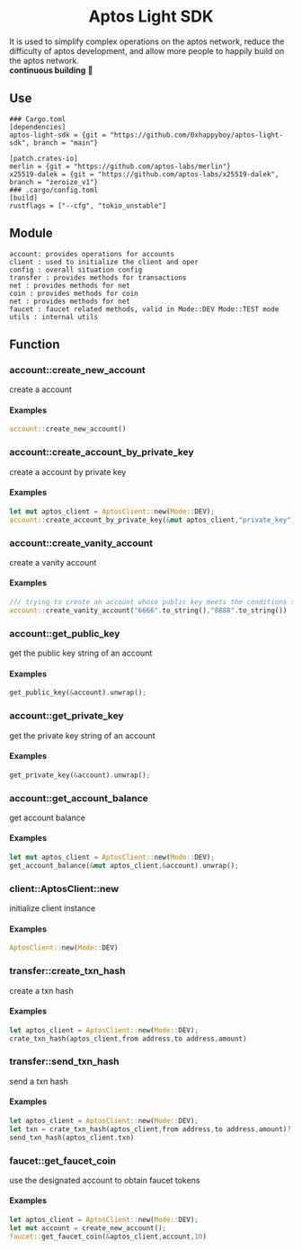 # <center> Aptos Light SDK </center>  
It is used to simplify complex operations on the aptos network, reduce the difficulty of aptos development, and allow more people to happily build on the aptos network. <br>
**continuous building** 🔨
## Use
```
### Cargo.toml
[dependencies]
aptos-light-sdk = {git = "https://github.com/0xhappyboy/aptos-light-sdk", branch = "main"}

[patch.crates-io]
merlin = {git = "https://github.com/aptos-labs/merlin"}
x25519-dalek = {git = "https://github.com/aptos-labs/x25519-dalek", branch = "zeroize_v1"}
### .cargo/config.toml
[build]
rustflags = ["--cfg", "tokio_unstable"]
```
## Module
```
account: provides operations for accounts
client : used to initialize the client and oper
config : overall situation config
transfer : provides methods for transactions
net : provides methods for net
coin : provides methods for coin
net : provides methods for net
faucet : faucet related methods, valid in Mode::DEV Mode::TEST mode
utils : internal utils
```
## Function
### account::create_new_account
create a account
#### Examples
```rust
account::create_new_account()
```
### account::create_account_by_private_key
create a account by private key
#### Examples
```rust
let mut aptos_client = AptosClient::new(Mode::DEV);
account::create_account_by_private_key(&mut aptos_client,"private_key")
```
### account::create_vanity_account
create a vanity account
#### Examples
```rust
/// trying to create an account whose public key meets the conditions starting with 6 and ending with 8
account::create_vanity_account("6666".to_string(),"8888".to_string())
```
### account::get_public_key
get the public key string of an account
#### Examples
```rust
get_public_key(&account).unwrap();
```
### account::get_private_key
get the private key string of an account
#### Examples
```rust
get_private_key(&account).unwrap();
```
### account::get_account_balance
get account balance
#### Examples
```rust
let mut aptos_client = AptosClient::new(Mode::DEV);
get_account_balance(&mut aptos_client,&account).unwrap();
```
### client::AptosClient::new
initialize client instance
#### Examples
```rust
AptosClient::new(Mode::DEV)
```
### transfer::create_txn_hash
create a txn hash
#### Examples
```rust
let aptos_client = AptosClient::new(Mode::DEV);
crate_txn_hash(aptos_client,from address,to address,amount)
```
### transfer::send_txn_hash
send a txn hash
#### Examples
```rust
let aptos_client = AptosClient::new(Mode::DEV);
let txn = crate_txn_hash(aptos_client,from address,to address,amount)?
send_txn_hash(aptos_client,txn)
```
### faucet::get_faucet_coin
use the designated account to obtain faucet tokens
#### Examples
```rust
let aptos_client = AptosClient::new(Mode::DEV);
let mut account = create_new_account();
faucet::get_faucet_coin(&aptos_client,account,10)
```